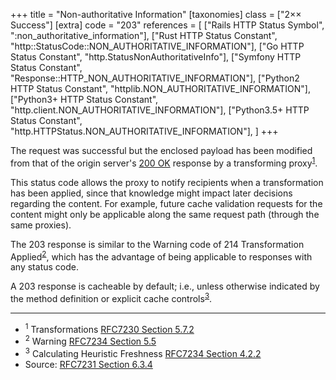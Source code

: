 +++
title = "Non-authoritative Information"
[taxonomies]
class = ["2&times;&times; Success"]
[extra]
code = "203"
references = [
    ["Rails HTTP Status Symbol", ":non_authoritative_information"],
    ["Rust HTTP Status Constant", "http::StatusCode::NON_AUTHORITATIVE_INFORMATION"],
    ["Go HTTP Status Constant", "http.StatusNonAuthoritativeInfo"],
    ["Symfony HTTP Status Constant", "Response::HTTP_NON_AUTHORITATIVE_INFORMATION"],
    ["Python2 HTTP Status Constant", "httplib.NON_AUTHORITATIVE_INFORMATION"],
    ["Python3+ HTTP Status Constant", "http.client.NON_AUTHORITATIVE_INFORMATION"],
    ["Python3.5+ HTTP Status Constant", "http.HTTPStatus.NON_AUTHORITATIVE_INFORMATION"],
]
+++

The request was successful but the enclosed payload has been modified from that of the origin server's [200 OK](/200) response by a transforming proxy<sup>[1](#ref-1)</sup>.

This status code allows the proxy to notify recipients when a transformation has been applied, since that knowledge might impact later decisions regarding the content. For example, future cache validation requests for the content might only be applicable along the same request path (through the same proxies).

The 203 response is similar to the Warning code of 214 Transformation Applied<sup>[2](#ref-2)</sup>, which has the advantage of being applicable to responses with any status code.

A 203 response is cacheable by default; i.e., unless otherwise indicated by the method definition or explicit cache controls<sup>[3](#ref-3)</sup>.

---

* <span id="ref-1"><sup>1</sup> Transformations
[RFC7230 Section 5.7.2][2]</span>
* <span id="ref-2"><sup>2</sup> Warning [RFC7234 Section 5.5][3]</span>
* <span id="ref-3"><sup>3</sup> Calculating Heuristic Freshness
[RFC7234 Section 4.2.2][4]</span>
* Source: [RFC7231 Section 6.3.4][1]

[1]: <http://tools.ietf.org/html/rfc7231#section-6.3.4>
[2]: <http://tools.ietf.org/html/rfc7230#section-5.7.2>
[3]: <http://tools.ietf.org/html/rfc7234#section-5.5>
[4]: <http://tools.ietf.org/html/rfc7234#section-4.2.2>
